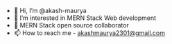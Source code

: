- 👋 Hi, I’m @akash-maurya
- 👀 I’m interested in MERN Stack Web development
- 💞️ MERN Stack open source collaborator
- 📫 How to reach me - akashmaurya2301@gmail.com

<!---
akash-maurya/akash-maurya is a ✨ special ✨ repository because its `README.md` (this file) appears on your GitHub profile.
You can click the Preview link to take a look at your changes.
--->
